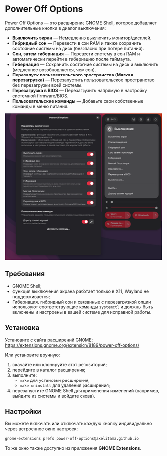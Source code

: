 # Power Off Options

Power Off Options — это расширение GNOME Shell, которое добавляет дополнительные кнопки в диалог выключения:

- **Выключить экран** — Немедленно выключить монитор/дисплей.
- **Гибридный сон** — Перевести в сон RAM и также сохранить состояние системы на диск (безопасно при потере питания).
- **Сон, затем гибернация** — Перевести систему в сон RAM и автоматически перейти в гибернацию после таймаута.
- **Гибернация** — Сохранить состояние системы на диск и выключить (медленнее возобновляется, чем сон).
- **Перезапуск пользовательского пространства (Мягкая перезагрузка)** — Перезапустить пользовательское пространство без перезагрузки всей системы.
- **Перезагрузка в BIOS** — Перезагрузить напрямую в настройку системной firmware/BIOS.
- **Пользовательские команды** — Добавьте свои собственные команды в меню питания.

<p align="center">
  <img src="../resources/ru1.png"/>
</p>

## Требования

- GNOME Shell;
- функция выключения экрана работает только в X11, Wayland не поддерживается;
- Гибернация, гибридный сон и связанные с перезагрузкой опции используют соответствующие команды `systemctl` и должны быть включены и настроены в вашей системе для исправной работы.

## Установка

Установите с сайта расширений GNOME:
<https://extensions.gnome.org/extension/8189/power-off-options/>

Или установите вручную:

1. скачайте или клонируйте этот репозиторий;
2. перейдите в каталог расширения;
3. выполните:
   - `make` для установки расширения;
   - `make uninstall` для удаления расширения;
4. перезапустите GNOME Shell для применения изменений (например, выйдите из системы и войдите снова).

## Настройки

Вы можете включать или отключать каждую кнопку индивидуально через встроенное окно настроек:

```bash
gnome-extensions prefs power-off-options@axelitama.github.io
```

То же окно также доступно из приложения **GNOME Extensions**.
